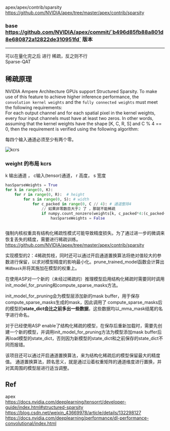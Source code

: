 apex/apex/contrib/sparsity     
https://github.com/NVIDIA/apex/tree/master/apex/contrib/sparsity   
### base https://github.com/NVIDIA/apex/commit/`b496d85fb88a801d8e680872a12822de310951fd`  版本    

-------------------------------

可以在量化完之后 进行 稀疏，反之则不行      
Sparse-QAT  

## 稀疏原理    

NVIDIA Ampere Architecture GPUs support Structured Sparsity. To make use of this feature to achieve higher inference performance, the `convolution kernel weights` and the `fully connected weights` must meet the following requirements:     
For each output channel and for each spatial pixel in the kernel weights, every four input channels must have at least two zeros. In other words, assuming that the kernel weights have the shape [K, C, R, S] and C % 4 == 0, then the requirement is verified using the following algorithm:     

每四个输入通道必须至少有两个零。   

![kcrs](https://github.com/lix19937/tensorrt-insight/assets/38753233/ec85a73c-c704-4f30-ae78-6122a90c7991)

### weight 的布局 kcrs   
k 输出通道 ， c输入(tensor)通道， r 高度， s 宽度        
```py
hasSparseWeights = True
for k in range(0, K):
    for r in range(0, R):  # height  
        for s in range(0, S): # width  
            for c_packed in range(0, C // 4): # 通道整除4  
                // 如果非零数目大于2 了 ，那就不能稀疏  
                if numpy.count_nonzero(weights[k, c_packed*4:(c_packed+1)*4, r, s]) > 2 :
                    hasSparseWeights = False
                    
```
强制内核权重具有结构化稀疏性模式可能导致精度损失。为了通过进一步的微调来恢复丢失的精度，需要进行稀疏训练。  https://github.com/NVIDIA/apex/tree/master/apex/contrib/sparsity     


实现模型的2：4稀疏剪枝，同时还可以通过开启通道置换算法将绝对值较大的参数进行保留，以求对模型精度的影响最小化。prune_trained_model函数会计算出`稀疏mask`并将其施加在模型的权重上。

在使用ASP对一个新的（未经过稀疏的）推理模型启用结构化稀疏时需要同时调用init_model_for_pruning和compute_sparse_masks方法。  

init_model_for_pruning会为模型层添加新的mask buffer，用于保存compute_sparse_masks生成的mask，因此调用了 compute_sparse_masks后的模型的**state_dict会比之前多出一些数据**，这些数据均以_mma_mask结尾的名字进行命名。       

对于已经使用ASP enable了结构化稀疏的模型，在保存后重新加载时，需要先创建一个新的模型，并调用init_model_for_pruning方法为模型添加mask buffer后再load模型的state_dict，否则因为新模型的state_dict和之前保存的state_dict不同而报错。


该项目还可以通过开启通道置换算法，来为结构化稀疏后的模型保留最大的精度值。
通道置换算法，顾名思义，就是通过沿着权重矩阵的通道维度进行置换，并对其周围的模型层进行适当调整。


 


## Ref   
apex   
https://docs.nvidia.com/deeplearning/tensorrt/developer-guide/index.html#structured-sparsity    
https://blog.csdn.net/weixin_43669978/article/details/132298127   
https://docs.nvidia.com/deeplearning/performance/dl-performance-convolutional/index.html   
